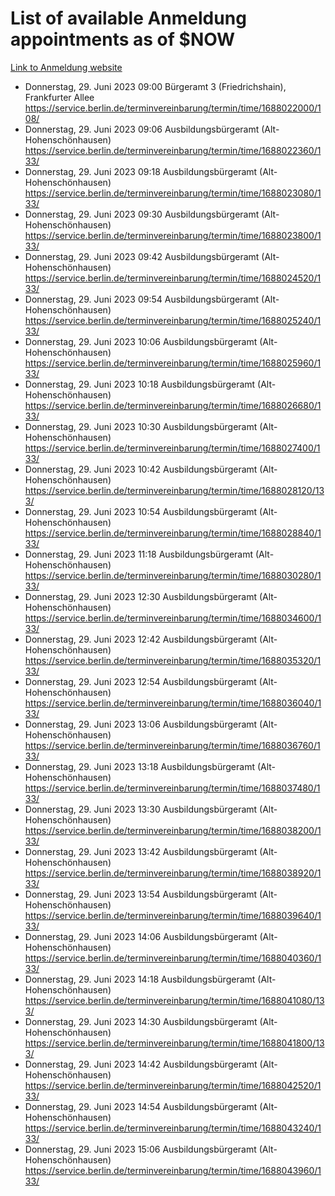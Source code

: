 # List of available Anmeldung appointments as of $NOW
[Link to Anmeldung website](https://service.berlin.de/terminvereinbarung/termin/tag.php?termin=1&anliegen[]=120686&dienstleisterlist=122210,122217,327316,122219,327312,122227,327314,122231,327346,122243,327348,122254,122252,329742,122260,329745,122262,329748,122271,327278,122273,327274,122277,327276,330436,122280,327294,122282,327290,122284,327292,122291,327270,122285,327266,122286,327264,122296,327268,150230,329760,122297,327286,122294,327284,122312,329763,122314,329775,122304,327330,122311,327334,122309,327332,317869,122281,327352,122279,329772,122283,122276,327324,122274,327326,122267,329766,122246,327318,122251,327320,122257,327322,122208,327298,122226,327300&herkunft=http%3A%2F%2Fservice.berlin.de%2Fdienstleistung%2F120686%2F)
- Donnerstag, 29. Juni 2023 09:00 Bürgeramt 3 (Friedrichshain), Frankfurter Allee https://service.berlin.de/terminvereinbarung/termin/time/1688022000/108/
- Donnerstag, 29. Juni 2023 09:06 Ausbildungsbürgeramt (Alt- Hohenschönhausen) https://service.berlin.de/terminvereinbarung/termin/time/1688022360/133/
- Donnerstag, 29. Juni 2023 09:18 Ausbildungsbürgeramt (Alt- Hohenschönhausen) https://service.berlin.de/terminvereinbarung/termin/time/1688023080/133/
- Donnerstag, 29. Juni 2023 09:30 Ausbildungsbürgeramt (Alt- Hohenschönhausen) https://service.berlin.de/terminvereinbarung/termin/time/1688023800/133/
- Donnerstag, 29. Juni 2023 09:42 Ausbildungsbürgeramt (Alt- Hohenschönhausen) https://service.berlin.de/terminvereinbarung/termin/time/1688024520/133/
- Donnerstag, 29. Juni 2023 09:54 Ausbildungsbürgeramt (Alt- Hohenschönhausen) https://service.berlin.de/terminvereinbarung/termin/time/1688025240/133/
- Donnerstag, 29. Juni 2023 10:06 Ausbildungsbürgeramt (Alt- Hohenschönhausen) https://service.berlin.de/terminvereinbarung/termin/time/1688025960/133/
- Donnerstag, 29. Juni 2023 10:18 Ausbildungsbürgeramt (Alt- Hohenschönhausen) https://service.berlin.de/terminvereinbarung/termin/time/1688026680/133/
- Donnerstag, 29. Juni 2023 10:30 Ausbildungsbürgeramt (Alt- Hohenschönhausen) https://service.berlin.de/terminvereinbarung/termin/time/1688027400/133/
- Donnerstag, 29. Juni 2023 10:42 Ausbildungsbürgeramt (Alt- Hohenschönhausen) https://service.berlin.de/terminvereinbarung/termin/time/1688028120/133/
- Donnerstag, 29. Juni 2023 10:54 Ausbildungsbürgeramt (Alt- Hohenschönhausen) https://service.berlin.de/terminvereinbarung/termin/time/1688028840/133/
- Donnerstag, 29. Juni 2023 11:18 Ausbildungsbürgeramt (Alt- Hohenschönhausen) https://service.berlin.de/terminvereinbarung/termin/time/1688030280/133/
- Donnerstag, 29. Juni 2023 12:30 Ausbildungsbürgeramt (Alt- Hohenschönhausen) https://service.berlin.de/terminvereinbarung/termin/time/1688034600/133/
- Donnerstag, 29. Juni 2023 12:42 Ausbildungsbürgeramt (Alt- Hohenschönhausen) https://service.berlin.de/terminvereinbarung/termin/time/1688035320/133/
- Donnerstag, 29. Juni 2023 12:54 Ausbildungsbürgeramt (Alt- Hohenschönhausen) https://service.berlin.de/terminvereinbarung/termin/time/1688036040/133/
- Donnerstag, 29. Juni 2023 13:06 Ausbildungsbürgeramt (Alt- Hohenschönhausen) https://service.berlin.de/terminvereinbarung/termin/time/1688036760/133/
- Donnerstag, 29. Juni 2023 13:18 Ausbildungsbürgeramt (Alt- Hohenschönhausen) https://service.berlin.de/terminvereinbarung/termin/time/1688037480/133/
- Donnerstag, 29. Juni 2023 13:30 Ausbildungsbürgeramt (Alt- Hohenschönhausen) https://service.berlin.de/terminvereinbarung/termin/time/1688038200/133/
- Donnerstag, 29. Juni 2023 13:42 Ausbildungsbürgeramt (Alt- Hohenschönhausen) https://service.berlin.de/terminvereinbarung/termin/time/1688038920/133/
- Donnerstag, 29. Juni 2023 13:54 Ausbildungsbürgeramt (Alt- Hohenschönhausen) https://service.berlin.de/terminvereinbarung/termin/time/1688039640/133/
- Donnerstag, 29. Juni 2023 14:06 Ausbildungsbürgeramt (Alt- Hohenschönhausen) https://service.berlin.de/terminvereinbarung/termin/time/1688040360/133/
- Donnerstag, 29. Juni 2023 14:18 Ausbildungsbürgeramt (Alt- Hohenschönhausen) https://service.berlin.de/terminvereinbarung/termin/time/1688041080/133/
- Donnerstag, 29. Juni 2023 14:30 Ausbildungsbürgeramt (Alt- Hohenschönhausen) https://service.berlin.de/terminvereinbarung/termin/time/1688041800/133/
- Donnerstag, 29. Juni 2023 14:42 Ausbildungsbürgeramt (Alt- Hohenschönhausen) https://service.berlin.de/terminvereinbarung/termin/time/1688042520/133/
- Donnerstag, 29. Juni 2023 14:54 Ausbildungsbürgeramt (Alt- Hohenschönhausen) https://service.berlin.de/terminvereinbarung/termin/time/1688043240/133/
- Donnerstag, 29. Juni 2023 15:06 Ausbildungsbürgeramt (Alt- Hohenschönhausen) https://service.berlin.de/terminvereinbarung/termin/time/1688043960/133/
